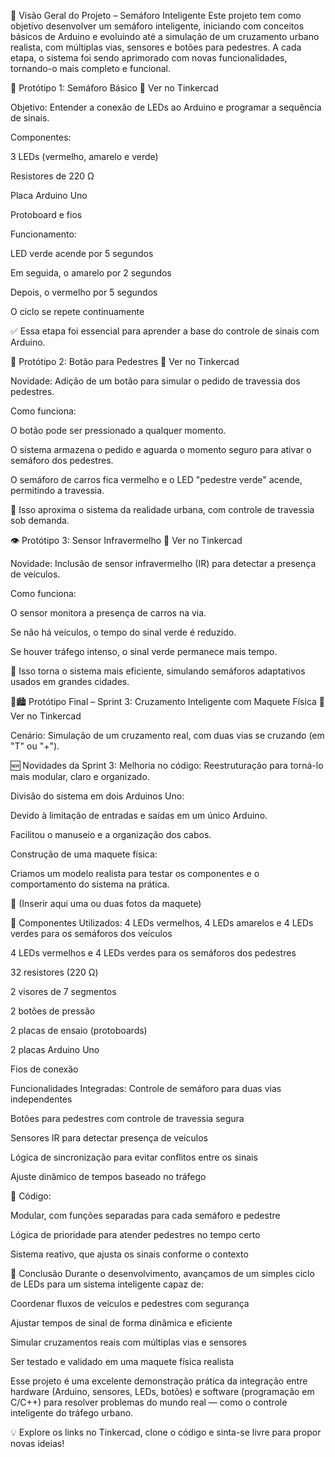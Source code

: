 🚦 Visão Geral do Projeto – Semáforo Inteligente
Este projeto tem como objetivo desenvolver um semáforo inteligente, iniciando com conceitos básicos de Arduino e evoluindo até a simulação de um cruzamento urbano realista, com múltiplas vias, sensores e botões para pedestres. A cada etapa, o sistema foi sendo aprimorado com novas funcionalidades, tornando-o mais completo e funcional.

🔧 Protótipo 1: Semáforo Básico
🔗 Ver no Tinkercad

Objetivo: Entender a conexão de LEDs ao Arduino e programar a sequência de sinais.

Componentes:

3 LEDs (vermelho, amarelo e verde)

Resistores de 220 Ω

Placa Arduino Uno

Protoboard e fios

Funcionamento:

LED verde acende por 5 segundos

Em seguida, o amarelo por 2 segundos

Depois, o vermelho por 5 segundos

O ciclo se repete continuamente

✅ Essa etapa foi essencial para aprender a base do controle de sinais com Arduino.

🚶 Protótipo 2: Botão para Pedestres
🔗 Ver no Tinkercad

Novidade: Adição de um botão para simular o pedido de travessia dos pedestres.

Como funciona:

O botão pode ser pressionado a qualquer momento.

O sistema armazena o pedido e aguarda o momento seguro para ativar o semáforo dos pedestres.

O semáforo de carros fica vermelho e o LED "pedestre verde" acende, permitindo a travessia.

🎯 Isso aproxima o sistema da realidade urbana, com controle de travessia sob demanda.

👁️ Protótipo 3: Sensor Infravermelho
🔗 Ver no Tinkercad

Novidade: Inclusão de sensor infravermelho (IR) para detectar a presença de veículos.

Como funciona:

O sensor monitora a presença de carros na via.

Se não há veículos, o tempo do sinal verde é reduzido.

Se houver tráfego intenso, o sinal verde permanece mais tempo.

🚗 Isso torna o sistema mais eficiente, simulando semáforos adaptativos usados em grandes cidades.

🚦🏙️ Protótipo Final – Sprint 3: Cruzamento Inteligente com Maquete Física
🔗 Ver no Tinkercad

Cenário: Simulação de um cruzamento real, com duas vias se cruzando (em "T" ou "+").

🆕 Novidades da Sprint 3:
Melhoria no código: Reestruturação para torná-lo mais modular, claro e organizado.

Divisão do sistema em dois Arduinos Uno:

Devido à limitação de entradas e saídas em um único Arduino.

Facilitou o manuseio e a organização dos cabos.

Construção de uma maquete física:

Criamos um modelo realista para testar os componentes e o comportamento do sistema na prática.

📸 (Inserir aqui uma ou duas fotos da maquete)

🧩 Componentes Utilizados:
4 LEDs vermelhos, 4 LEDs amarelos e 4 LEDs verdes para os semáforos dos veículos

4 LEDs vermelhos e 4 LEDs verdes para os semáforos dos pedestres

32 resistores (220 Ω)

2 visores de 7 segmentos

2 botões de pressão

2 placas de ensaio (protoboards)

2 placas Arduino Uno

Fios de conexão

Funcionalidades Integradas:
Controle de semáforo para duas vias independentes

Botões para pedestres com controle de travessia segura

Sensores IR para detectar presença de veículos

Lógica de sincronização para evitar conflitos entre os sinais

Ajuste dinâmico de tempos baseado no tráfego

🧠 Código:

Modular, com funções separadas para cada semáforo e pedestre

Lógica de prioridade para atender pedestres no tempo certo

Sistema reativo, que ajusta os sinais conforme o contexto

🎯 Conclusão
Durante o desenvolvimento, avançamos de um simples ciclo de LEDs para um sistema inteligente capaz de:

Coordenar fluxos de veículos e pedestres com segurança

Ajustar tempos de sinal de forma dinâmica e eficiente

Simular cruzamentos reais com múltiplas vias e sensores

Ser testado e validado em uma maquete física realista

Esse projeto é uma excelente demonstração prática da integração entre hardware (Arduino, sensores, LEDs, botões) e software (programação em C/C++) para resolver problemas do mundo real — como o controle inteligente do tráfego urbano.

💡 Explore os links no Tinkercad, clone o código e sinta-se livre para propor novas ideias!
